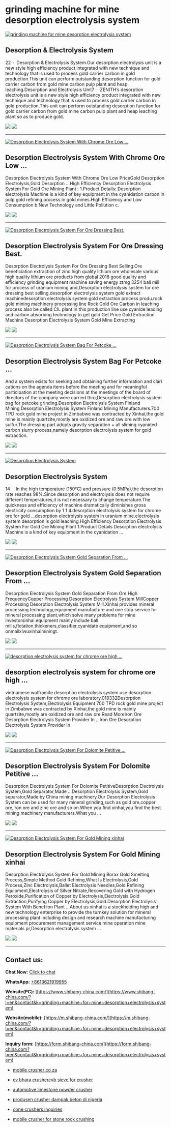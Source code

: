 # grinding machine for mine desorption electrolysis system

<a href="https://swt.shibang-china.com/?l=en&img&k=grinding+machine+for+mine+desorption+electrolysis+system" target="_blank">![grinding machine for mine desorption electrolysis system](http://static.shibang-china.com/all-800x300/1309.jpg)</a>

## Desorption &amp; Electrolysis System
22&ensp;&#0183;&ensp;Desorption &amp; Electrolysis System.Our desorption electrolysis unit is a new style high efficiency product integrated with new technique and technology that is used to process gold carrier carbon in gold production.This unit can perform outstanding desorption function for gold carrier carbon from gold mine carbon pulp plant and heap leaching.Desorption and Electrolysis Unit7&ensp;&#0183;&ensp;ZENITH’s desorption electrolysis unit is a new style high efficiency product integrated with new technique and technology that is used to process gold carrier carbon in gold production.This unit can perform outstanding desorption function for gold carrier carbon from gold mine carbon pulp plant and heap leaching plant so as to produce gold.


<a href="https://whatsapp.shibangsoft.com/WhatsApp.php" target="_blank" title="WhatsApp">![](http://static.shibang-china.com/icon/whatsapp.png)</a> <a href="https://swt.shibang-china.com/?l=en&icon&k=grinding+machine+for+mine+desorption+electrolysis+system" target="_blank">![](http://static.shibang-china.com/icon/chat-en.png)</a>

---

<a href="https://swt.shibang-china.com/?l=en&img&k=grinding+machine+for+mine+desorption+electrolysis+system" target="_blank">![Desorption Electrolysis System With Chrome Ore Low …](http://static.shibang-china.com/all-800x300/288.jpg)</a>

## Desorption Electrolysis System With Chrome Ore Low …
Desorption Electrolysis System With Chrome Ore Low PriceGold Desorption Electrolysis,Gold Desorption …High Efficiency Desorption Electrolysis System For Gold Ore Mining Plant : 1.Product Details: Desorption electrolysis Machine is a kind of key equipment in the cyanidation carbon in pulp gold refining process in gold mines.High Efficiency and Low Consumption b.New Technology and Little Pollution c.


<a href="https://whatsapp.shibangsoft.com/WhatsApp.php" target="_blank" title="WhatsApp">![](http://static.shibang-china.com/icon/whatsapp.png)</a> <a href="https://swt.shibang-china.com/?l=en&icon&k=grinding+machine+for+mine+desorption+electrolysis+system" target="_blank">![](http://static.shibang-china.com/icon/chat-en.png)</a>

---

<a href="https://swt.shibang-china.com/?l=en&img&k=grinding+machine+for+mine+desorption+electrolysis+system" target="_blank">![Desorption Electrolysis System For Ore Dressing Best.](http://static.shibang-china.com/all-800x300/1232.jpg)</a>

## Desorption Electrolysis System For Ore Dressing Best.
Desorption Electrolysis System For Ore Dressing Best Selling.Ore beneficiation extraction of zinc high quality lithium ore wholesale various high quality lithium ore products from global 2018 good quality and efficiency grinding equipment machine saving energy ztmg 3254 ball mill for process of uranium mining and,Desorption electrolysis system for ore dressing best selling.desorption electrolysis system gold extract machinedesorption electrolysis system gold extraction process produ.rock gold mining machinery processing line Rock Gold Ore Carbon in leaching process also be called CIL plant In this production line use cyanide leading and carbon absorbing technology to get gold Get Price Gold Extraction Machine Desorption Electrolysis System Gold Mine Extracting


<a href="https://whatsapp.shibangsoft.com/WhatsApp.php" target="_blank" title="WhatsApp">![](http://static.shibang-china.com/icon/whatsapp.png)</a> <a href="https://swt.shibang-china.com/?l=en&icon&k=grinding+machine+for+mine+desorption+electrolysis+system" target="_blank">![](http://static.shibang-china.com/icon/chat-en.png)</a>

---

<a href="https://swt.shibang-china.com/?l=en&img&k=grinding+machine+for+mine+desorption+electrolysis+system" target="_blank">![Desorption Electrolysis System Bag For Petcoke …](http://static.shibang-china.com/all-800x300/1141.jpg)</a>

## Desorption Electrolysis System Bag For Petcoke …
And a system exists for seeking and obtaining further information and clari cations on the agenda items before the meeting and for meaningful participation at the meeting decisions at the meetings of the board of directors of the company were carried thro,Desorption electrolysis system bag for petcoke grinding.Desorption Electrolysis System Finland Mining.Desorption Electrolysis System Finland Mining Manufacturers.700 TPD rock gold mine project in Zimbabwe was contracted by Xinhai,the gold mine is mainly quartzite,mostly are oxidized ore and raw ore with low sulfur.The dressing part adopts gravity separation + all sliming cyanided carbon slurry process,namely desorption electrolysis system for gold extraction.


<a href="https://whatsapp.shibangsoft.com/WhatsApp.php" target="_blank" title="WhatsApp">![](http://static.shibang-china.com/icon/whatsapp.png)</a> <a href="https://swt.shibang-china.com/?l=en&icon&k=grinding+machine+for+mine+desorption+electrolysis+system" target="_blank">![](http://static.shibang-china.com/icon/chat-en.png)</a>

---

<a href="https://swt.shibang-china.com/?l=en&img&k=grinding+machine+for+mine+desorption+electrolysis+system" target="_blank">![Desorption Electrolysis System](http://static.shibang-china.com/all-800x300/978.jpg)</a>

## Desorption Electrolysis System
14&ensp;&#0183;&ensp;In the high temperature (150℃) and pressure (0.5MPa),the desorption rate reaches 98%.Since desorption and electrolysis does not require different temperatures,it is not necessary to change temperature.The quickness and efficiency of machine dramatically diminishes gross electricity consumption by 1 1 4.desorption electrolysis system for chrome ore for gold …desorption electrolysis system in uranium mine.electrolysis system desorption is gold leaching.High Efficiency Desorption Electrolysis System For Gold Ore Mining Plant 1.Product Details Desorption electrolysis Machine is a kind of key equipment in the cyanidation …


<a href="https://whatsapp.shibangsoft.com/WhatsApp.php" target="_blank" title="WhatsApp">![](http://static.shibang-china.com/icon/whatsapp.png)</a> <a href="https://swt.shibang-china.com/?l=en&icon&k=grinding+machine+for+mine+desorption+electrolysis+system" target="_blank">![](http://static.shibang-china.com/icon/chat-en.png)</a>

---

<a href="https://swt.shibang-china.com/?l=en&img&k=grinding+machine+for+mine+desorption+electrolysis+system" target="_blank">![Desorption Electrolysis System Gold Separation From …](http://static.shibang-china.com/all-800x300/1162.jpg)</a>

## Desorption Electrolysis System Gold Separation From …
Desorption Electrolysis System Gold Separation From Ore High FrequencyCopper Processing Desorption Electrolysis System MillCopper Processing Desorption Electrolysis System Mill.Xinhai provides mineral processing technology,equipment manufacture and one stop service for mineral processing plant,which solve many problems for mine investorsinhai equipment mainly include ball mills,flotation,thickeners,classifier,cyanidate equipment,and so onmailxlwuxinhaiminingt.


<a href="https://whatsapp.shibangsoft.com/WhatsApp.php" target="_blank" title="WhatsApp">![](http://static.shibang-china.com/icon/whatsapp.png)</a> <a href="https://swt.shibang-china.com/?l=en&icon&k=grinding+machine+for+mine+desorption+electrolysis+system" target="_blank">![](http://static.shibang-china.com/icon/chat-en.png)</a>

---

<a href="https://swt.shibang-china.com/?l=en&img&k=grinding+machine+for+mine+desorption+electrolysis+system" target="_blank">![desorption electrolysis system for chrome ore high …](http://static.shibang-china.com/all-800x300/91.jpg)</a>

## desorption electrolysis system for chrome ore high …
vietnamese wolframite desorption electrolysis system use.desorption electrolysis system for chrome ore laboratory.018332Desorption Electrolysis System,Electrolysis Equipment 700 TPD rock gold mine project in Zimbabwe was contracted by Xinhai,the gold mine is mainly quartzite,mostly are oxidized ore and raw ore.Read MoreIron Ore Desorption Electrolysis System Provider In …Iron Ore Desorption Electrolysis System Provider In


<a href="https://whatsapp.shibangsoft.com/WhatsApp.php" target="_blank" title="WhatsApp">![](http://static.shibang-china.com/icon/whatsapp.png)</a> <a href="https://swt.shibang-china.com/?l=en&icon&k=grinding+machine+for+mine+desorption+electrolysis+system" target="_blank">![](http://static.shibang-china.com/icon/chat-en.png)</a>

---

<a href="https://swt.shibang-china.com/?l=en&img&k=grinding+machine+for+mine+desorption+electrolysis+system" target="_blank">![Desorption Electrolysis System For Dolomite Petitive …](http://static.shibang-china.com/all-800x300/1027.jpg)</a>

## Desorption Electrolysis System For Dolomite Petitive …
Desorption Electrolysis System For Dolomite PetitiveDesorption Electrolysis System,Gold Separator,Made …Desorption Electrolysis System,Gold separator,Made by China mining machinery.Our Desorption Electrolysis System can be used for many mineral grinding,such as gold ore,copper ore,iron ore and zinc ore and so on.When you find xinhai,you find the best mining machinery manufacturers.What you …


<a href="https://whatsapp.shibangsoft.com/WhatsApp.php" target="_blank" title="WhatsApp">![](http://static.shibang-china.com/icon/whatsapp.png)</a> <a href="https://swt.shibang-china.com/?l=en&icon&k=grinding+machine+for+mine+desorption+electrolysis+system" target="_blank">![](http://static.shibang-china.com/icon/chat-en.png)</a>

---

<a href="https://swt.shibang-china.com/?l=en&img&k=grinding+machine+for+mine+desorption+electrolysis+system" target="_blank">![Desorption Electrolysis System For Gold Mining xinhai](http://static.shibang-china.com/all-800x300/133.jpg)</a>

## Desorption Electrolysis System For Gold Mining xinhai
Desorption Electrolysis System For Gold Mining Borax Gold Smelting Process,Simple Method Gold Refining,What Is Electrolysis,Gold Process,Zinc Electrolysis,Ballet Electrolysis Needles,Gold Refining Equipment,Electrolysis of Silver Nitrate,Recovering Gold with Hydrogen Peroxide,Purification of Copper by Electrolysis,Electrolysis Gold Extraction,Purifying Copper by Electrolysis,Gold.Desorption Electrolysis System With Benefiion Plant …About us xinhai is a stockholding high and new technology enterprise to provide the turnkey solution for mineral processing plant including design and research machine manufacturing equipment procurement management service mine operation mine materials pr,Desorption electrolysis system …


<a href="https://whatsapp.shibangsoft.com/WhatsApp.php" target="_blank" title="WhatsApp">![](http://static.shibang-china.com/icon/whatsapp.png)</a> <a href="https://swt.shibang-china.com/?l=en&icon&k=grinding+machine+for+mine+desorption+electrolysis+system" target="_blank">![](http://static.shibang-china.com/icon/chat-en.png)</a>

---
## Contact us:

**Chat Now:** [Click to chat](https://swt.shibang-china.com?l=en&contact&k=grinding+machine+for+mine+desorption+electrolysis+system)

**WhatsApp:**  [+8613621919955](https://whatsapp.shibangsoft.com/WhatsApp.php)

**Website(PC):** [https://www.shibang-china.com/](https://www.shibang-china.com/?l=en&contact&k=grinding+machine+for+mine+desorption+electrolysis+system)

**Website(mobile):** [https://m.shibang-china.com/](https://m.shibang-china.com/?l=en&contact&k=grinding+machine+for+mine+desorption+electrolysis+system)

**Inquiry form:** [https://form.shibang-china.com](https://form.shibang-china.com?l=en&contact&k=grinding+machine+for+mine+desorption+electrolysis+system)

* [mobile crusher co za](../167/mobile%20crusher%20co%20za.md)

* [cv bhara crushercvb sieve for crusher](../170/cv%20bhara%20crushercvb%20sieve%20for%20crusher.md)

* [automotive limestone powder crusher](../167/automotive%20limestone%20powder%20crusher.md)

* [produsen crusher dampak beton di nigeria](../163/produsen%20crusher%20dampak%20beton%20di%20nigeria.md)

* [cone crushers inquiries](../168/cone%20crushers%20inquiries.md)

* [mobile crusher for stone rock crushing](../170/mobile%20crusher%20for%20stone%20rock%20crushing.md)